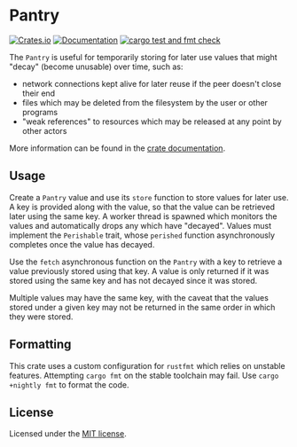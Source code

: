 # Pantry

[![Crates.io](https://img.shields.io/crates/v/pantry.svg)](https://crates.io/crates/pantry)
[![Documentation](https://docs.rs/pantry/badge.svg)][dox]
[![cargo test and fmt check](https://github.com/rhymu8354/Pantry/workflows/cargo%20test%20and%20fmt%20check/badge.svg)](https://github.com/rhymu8354/Pantry/actions)

The `Pantry` is useful for temporarily storing for later use values that
might "decay" (become unusable) over time, such as:

* network connections kept alive for later reuse if the peer doesn't close
  their end
* files which may be deleted from the filesystem by the user or other programs
* "weak references" to resources which may be released at any point by other
  actors

More information can be found in the [crate documentation][dox].

[dox]: https://docs.rs/pantry

## Usage

Create a `Pantry` value and use its `store` function to store values for later
use.  A key is provided along with the value, so that the value can be
retrieved later using the same key.  A worker thread is spawned which monitors
the values and automatically drops any which have "decayed".  Values must
implement the `Perishable` trait, whose `perished` function asynchronously
completes once the value has decayed.

Use the `fetch` asynchronous function on the `Pantry` with a key to retrieve a
value previously stored using that key.  A value is only returned if it was
stored using the same key and has not decayed since it was stored.

Multiple values may have the same key, with the caveat that the values stored
under a given key may not be returned in the same order in which they were
stored.

## Formatting

This crate uses a custom configuration for `rustfmt` which relies on unstable
features.  Attempting `cargo fmt` on the stable toolchain may fail.  Use `cargo
+nightly fmt` to format the code.

## License

Licensed under the [MIT license](LICENSE.txt).
